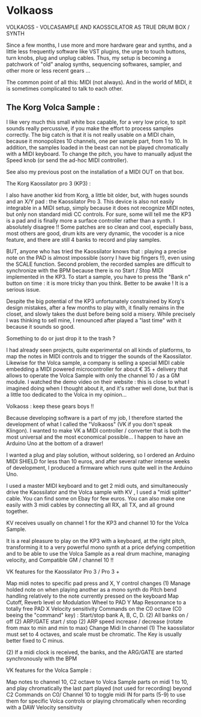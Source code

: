 # Volkaoss
VOLKAOSS -  VOLCASAMPLE AND KAOSSCILATOR AS TRUE DRUM BOX / SYNTH

Since a few months, I use more and more hardware gear and synths, and a little less frequently software like VST plugins, the urge to touch buttons, turn knobs, plug and unplug cables. Thus, my setup is becoming a patchwork of "old" analog synths, sequencing softwares, sampler, and other more or less recent gears ...

The common point of all this: MIDI (not always). And in the world of MIDI, it is sometimes complicated to talk to each other.

## The Korg Volca Sample :





I like very much this small white box capable, for a very low price, to spit sounds really percussive, if you make the effort to process samples correctly. The big catch is that it is not really usable on a MIDI chain, because it monopolizes 10 channels, one per sample part, from 1 to 10.   In addition, the samples loaded in the beast can not be played chromatically with a MIDI keyboard. To change the pitch, you have to manually adjust the Speed knob (or send the ad-hoc MIDI controller).



See also my previous post on the installation of a MIDI OUT on that box.



The Korg Kaossilator pro 3 (KP3) :



I also have another kid from Korg, a little bit older, but, with huges sounds and an X/Y pad : the Kaossilator Pro 3. This device is also not easily integrable in a MIDI setup, simply because it does not recognize MIDI notes, but only non standard midi CC controls.  For sure, some will tell me the KP3 is a pad and is finally more a surface controller rather than a synth. I absolutely disagree !! Some patches are so clean and cool, especially bass, most others are good, drum kits are very dynamic, the vocoder is a nice feature, and there are still 4 banks to record and play samples.



BUT, anyone who has tried the Kaossilator knows that : playing a precise note on the PAD is almost impossible (sorry I have big fingers !!), even using the SCALE function. Second problem, the recorded samples are difficult to synchronize with the BPM because there is no Start / Stop MIDI implemented in the KP3. To start a sample, you have to press the "Bank n" button on time : it is more tricky than you think. Better to be awake ! It is a serious issue.



Despite the big potential of the KP3 unfortunately constrained by Korg's design mistakes, after a few months to play with, it finally remains in the closet, and slowly takes the dust before being sold a misery. While precisely I was thinking to sell mine, I renounced after played a "last time" with it because it sounds so good.


Something to do or just drop it to the trash ?



I had already seen projects, quite experimental on all kinds of platforms, to map the notes in MIDI controls and to trigger the sounds of the Kaossilator. Likewise for the Volca sample, a company is selling a special MIDI cable embedding a MIDI powered microcontroller for about € 35 + delivery that allows to operate the Volca Sample with only the channel 10 / as a GM module. I watched the demo video on their website : this is close to what I imagined doing when I thought about it, and it's rather well done, but that is a little too dedicated to the Volca in my opinion...


Volkaoss : keep these gears boys !!



Because developing software is a part of my job, I therefore started the development of what I called the "Volkaoss" (VK if you don't speak Klingon). I wanted to make VK a MIDI controller / converter that is both the most universal and the most economical possible... I happen to have an Arduino Uno at the bottom of a drawer!



I wanted a plug and play solution, without soldering, so I ordered an Arduino MIDI SHIELD for less than 10 euros, and after several rather intense weeks of development, I produced a firmware which runs quite well in the Arduino Uno.







I used a master MIDI keyboard and to get 2 midi outs, and simultaneously drive the Kaossilator and the Volca sample with KV , I used a "midi splitter" cable. You can find some on Ebay for few euros. You can also make one easily with 3 midi cables by connecting all RX, all TX, and all ground together.



KV receives usually on channel 1 for the KP3 and channel 10 for the Volca Sample.



It is a real pleasure to play on the KP3 with a keyboard, at the right pitch, transforming it to a very powerful mono synth at a price defying competition and to be able to use the Volca Sample as a real drum machine, managing velocity, and Compatible GM / channel 10 !!









VK features for the Kaossilator Pro 3 / Pro 3 +

Map midi notes to specific pad press and X, Y control changes (1)
Manage holded note on when playing another as a mono synth do
Pitch bend handling relatively to the note currently pressed on the keyboard
Map Cutoff, Reverb level or Modulation Wheel to PAD Y 
Map Resonnance to a totally free PAD X
Velocity sensitivity
Commands on the C0 octave  (C0 beeing the "command" key) :
Start/stop bank A, B, C, D.  (2)
All banks on / off (2)
ARP/GATE start / stop (2)
ARP speed increase / decrease (rotate from max to min and min to max)
Change Midi In channel
(1) The kaossilator must set to 4 octaves, and scale must be chromatic. The Key is usually better fixed to C minus.

(2) If a midi clock is received, the banks, and the ARG/GATE are started synchronously with the BPM



VK features for the Volca Sample :

Map notes to channel 10, C2 octave to Volca Sample parts on midi 1 to 10, and play chromatically the last part played (not used for recording) beyond C2
Commands on C0/ Channel 10 to toggle midi IN for parts (5-9) to use them for specific Volca controls or playing chromatically when recording with a DAW
Velocity sensitivity
